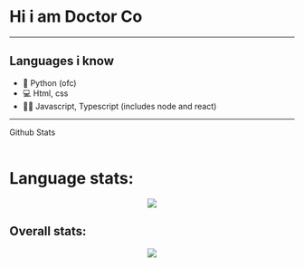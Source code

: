 # Hi i am Doctor Co

---

## Languages i know
- 🐍 Python (ofc)
- 💻 Html, css 
- 👨‍💻 Javascript, Typescript (includes node and react)
---

<summary>Github Stats</summary>
<br>
<h1> Language stats: </h1>
<p align="center"><img src='https://github-readme-stats.vercel.app/api/top-langs/?username=DoctorCo&show_icons=true&theme=radical&locale=en'></img></p>
<h2> Overall stats: </h2>
<p align="center"><img src='https://github-readme-stats.vercel.app/api?username=DoctorCo&show_icons=true&theme=radical'></img></p>
